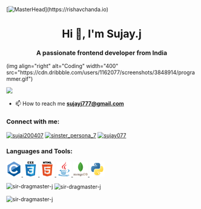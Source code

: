 [![MasterHead](https://1.bp.blogspot.com/-7A4WynwLsM...)](https://rishavchanda.io)
<h1 align="center">Hi 👋, I'm Sujay.j</h1>
<h3 align="center">A passionate frontend developer from India</h3>
(img align="right" alt="Coding" width="400" src="https://cdn.dribbble.com/users/1162077/screenshots/3848914/programmer.gif")

<p align="left"> <img src="https://media0.giphy.com/media/v1.Y2lkPTc5MGI3NjExMnQwbG1uMTI0ZHV5NTV2c3NvNjB6MnM4dm9lcGZvYmpjdjJueWpvNCZlcD12MV9pbnRlcm5hbF9naWZfYnlfaWQmY3Q9Zw/7VzgMsB6FLCilwS30v/giphy.webp" /> </p>

- 📫 How to reach me **sujayj777@gmail.com**

<h3 align="left">Connect with me:</h3>
<p align="left">
<a href="https://kaggle.com/sujai200407" target="blank"><img align="center" src="https://raw.githubusercontent.com/rahuldkjain/github-profile-readme-generator/master/src/images/icons/Social/kaggle.svg" alt="sujai200407" height="30" width="40" /></a>
<a href="https://instagram.com/sinster_persona_7" target="blank"><img align="center" src="https://raw.githubusercontent.com/rahuldkjain/github-profile-readme-generator/master/src/images/icons/Social/instagram.svg" alt="sinster_persona_7" height="30" width="40" /></a>
<a href="https://www.codechef.com/users/sujay077" target="blank"><img align="center" src="https://cdn.jsdelivr.net/npm/simple-icons@3.1.0/icons/codechef.svg" alt="sujay077" height="30" width="40" /></a>
</p>

<h3 align="left">Languages and Tools:</h3>
<p align="left"> <a href="https://www.cprogramming.com/" target="_blank" rel="noreferrer"> <img src="https://raw.githubusercontent.com/devicons/devicon/master/icons/c/c-original.svg" alt="c" width="40" height="40"/> </a> <a href="https://www.w3schools.com/css/" target="_blank" rel="noreferrer"> <img src="https://raw.githubusercontent.com/devicons/devicon/master/icons/css3/css3-original-wordmark.svg" alt="css3" width="40" height="40"/> </a> <a href="https://www.w3.org/html/" target="_blank" rel="noreferrer"> <img src="https://raw.githubusercontent.com/devicons/devicon/master/icons/html5/html5-original-wordmark.svg" alt="html5" width="40" height="40"/> </a> <a href="https://www.java.com" target="_blank" rel="noreferrer"> <img src="https://raw.githubusercontent.com/devicons/devicon/master/icons/java/java-original.svg" alt="java" width="40" height="40"/> </a> <a href="https://www.mongodb.com/" target="_blank" rel="noreferrer"> <img src="https://raw.githubusercontent.com/devicons/devicon/master/icons/mongodb/mongodb-original-wordmark.svg" alt="mongodb" width="40" height="40"/> </a> <a href="https://www.python.org" target="_blank" rel="noreferrer"> <img src="https://raw.githubusercontent.com/devicons/devicon/master/icons/python/python-original.svg" alt="python" width="40" height="40"/> </a> </p>

<p><img align="left" src="https://github-readme-stats.vercel.app/api/top-langs?username=sir-dragmaster-j&show_icons=true&locale=en&layout=compact" alt="sir-dragmaster-j" /></p>

<p>&nbsp;<img align="center" src="https://github-readme-stats.vercel.app/api?username=sir-dragmaster-j&show_icons=true&locale=en" alt="sir-dragmaster-j" /></p>

<p><img align="center" src="https://github-readme-streak-stats.herokuapp.com/?user=sir-dragmaster-j&" alt="sir-dragmaster-j" /></p>
